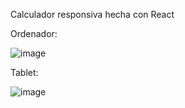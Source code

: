 Calculador responsiva hecha con React

Ordenador:


![image](https://github.com/user-attachments/assets/f1729662-29ac-4b76-93c8-d38122c5b640)



Tablet:



![image](https://github.com/user-attachments/assets/b0e7ae07-0725-49f8-9f87-0c7c88c3ad17)
